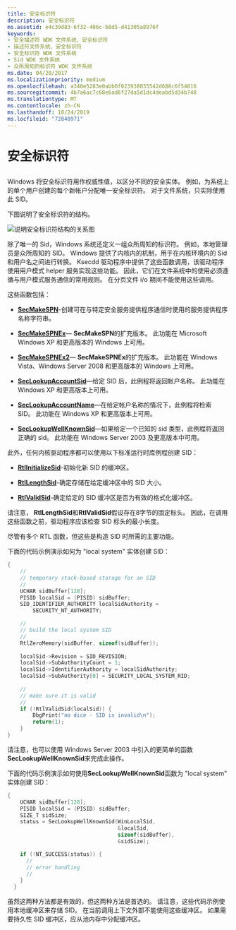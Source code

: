 ```yaml
---
title: 安全标识符
description: 安全标识符
ms.assetid: e4c39d83-6f32-406c-b8d5-d41305a8976f
keywords:
- 安全描述符 WDK 文件系统、安全标识符
- 描述符文件系统、安全标识符
- 安全标识符 WDK 文件系统
- Sid WDK 文件系统
- 众所周知的标识符 WDK 文件系统
ms.date: 04/20/2017
ms.localizationpriority: medium
ms.openlocfilehash: a340e5283e0abb6f023938035542d688c6f54816
ms.sourcegitcommit: 4b7a6ac7c68e6ad6f27da5d1dc4deabd5d34b748
ms.translationtype: MT
ms.contentlocale: zh-CN
ms.lasthandoff: 10/24/2019
ms.locfileid: "72840971"
---
```

# <a name="security-identifier"></a>安全标识符


## <span id="ddk_security_identifier_if"></span><span id="DDK_SECURITY_IDENTIFIER_IF"></span>


Windows 将安全标识符用作权威性值，以区分不同的安全实体。 例如，为系统上的单个用户创建的每个新帐户分配唯一安全标识符。 对于文件系统，只实际使用此 SID。

下图说明了安全标识符的结构。

![说明安全标识符结构的关系图](images/fssecurity-02.png)

除了唯一的 Sid，Windows 系统还定义一组众所周知的标识符。 例如，本地管理员是众所周知的 SID。 Windows 提供了内核内的机制，用于在内核环境内的 Sid 和用户名之间进行转换。 Ksecdd 驱动程序中提供了这些函数调用，该驱动程序使用用户模式 helper 服务实现这些功能。 因此，它们在文件系统中的使用必须遵循与用户模式服务通信的常用规则。 在分页文件 i/o 期间不能使用这些调用。

这些函数包括：

-   [**SecMakeSPN**](https://msdn.microsoft.com/library/windows/hardware/ff556584)-创建可在与特定安全服务提供程序通信时使用的服务提供程序名称字符串。

-   [**SecMakeSPNEx**](https://msdn.microsoft.com/library/windows/hardware/ff556585)— **SecMakeSPN**的扩充版本。 此功能在 Microsoft Windows XP 和更高版本的 Windows 上可用。

-   [**SecMakeSPNEx2**](https://msdn.microsoft.com/library/windows/hardware/ff556592)— **SecMakeSPNEx**的扩充版本。 此功能在 Windows Vista、Windows Server 2008 和更高版本的 Windows 上可用。

-   [**SecLookupAccountSid**](https://msdn.microsoft.com/library/windows/hardware/ff556579)—给定 SID 后，此例程将返回帐户名称。 此功能在 Windows XP 和更高版本上可用。

-   [**SecLookupAccountName**](https://msdn.microsoft.com/library/windows/hardware/ff554795)—在给定帐户名称的情况下，此例程将检索 SID。 此功能在 Windows XP 和更高版本上可用。

-   [**SecLookupWellKnownSid**](https://msdn.microsoft.com/library/windows/hardware/ff556582)—如果给定一个已知的 sid 类型，此例程将返回正确的 sid。 此功能在 Windows Server 2003 及更高版本中可用。

此外，任何内核驱动程序都可以使用以下标准运行时库例程创建 SID：

-   [**RtlInitializeSid**](https://docs.microsoft.com/windows-hardware/drivers/ddi/ntifs/nf-ntifs-rtlinitializesid)-初始化新 SID 的缓冲区。

-   [**RtlLengthSid**](https://docs.microsoft.com/windows-hardware/drivers/ddi/ntifs/nf-ntifs-rtllengthsid)-确定存储在给定缓冲区中的 SID 大小。

-   [**RtlValidSid**](https://docs.microsoft.com/windows-hardware/drivers/ddi/ntifs/nf-ntifs-rtlvalidsid)-确定给定的 SID 缓冲区是否为有效的格式化缓冲区。

请注意， **RtlLengthSid**和**RtlValidSid**假设存在8字节的固定标头。 因此，在调用这些函数之前，驱动程序应该检查 SID 标头的最小长度。

尽管有多个 RTL 函数，但这些是构造 SID 时所需的主要功能。

下面的代码示例演示如何为 "local system" 实体创建 SID：

```cpp
{
    //
    // temporary stack-based storage for an SID
    //
    UCHAR sidBuffer[128];
    PISID localSid = (PISID) sidBuffer;
    SID_IDENTIFIER_AUTHORITY localSidAuthority = 
        SECURITY_NT_AUTHORITY;

    //
    // build the local system SID
    //
    RtlZeroMemory(sidBuffer, sizeof(sidBuffer));
 
    localSid->Revision = SID_REVISION;
    localSid->SubAuthorityCount = 1;
    localSid->IdentifierAuthority = localSidAuthority;
    localSid->SubAuthority[0] = SECURITY_LOCAL_SYSTEM_RID;
 
    //
    // make sure it is valid
    //
    if (!RtlValidSid(localSid)) {
        DbgPrint("no dice - SID is invalid\n");
        return(1);
    }
}
```

请注意，也可以使用 Windows Server 2003 中引入的更简单的函数**SecLookupWellKnownSid**来完成此操作。

下面的代码示例演示如何使用**SecLookupWellKnownSid**函数为 "local system" 实体创建 SID：

```cpp
{
    UCHAR sidBuffer[128];
    PISID localSid = (PISID) sidBuffer;
    SIZE_T sidSize;
    status = SecLookupWellKnownSid(WinLocalSid,
                                   &localSid,
                                   sizeof(sidBuffer),
                                   &sidSize);

    if (!NT_SUCCESS(status)) {
      //
      // error handling
      //
    }
  }
```

虽然这两种方法都是有效的，但这两种方法是首选的。 请注意，这些代码示例使用本地缓冲区来存储 SID。 在当前调用上下文外部不能使用这些缓冲区。 如果需要持久性 SID 缓冲区，应从池内存中分配缓冲区。

 

 




